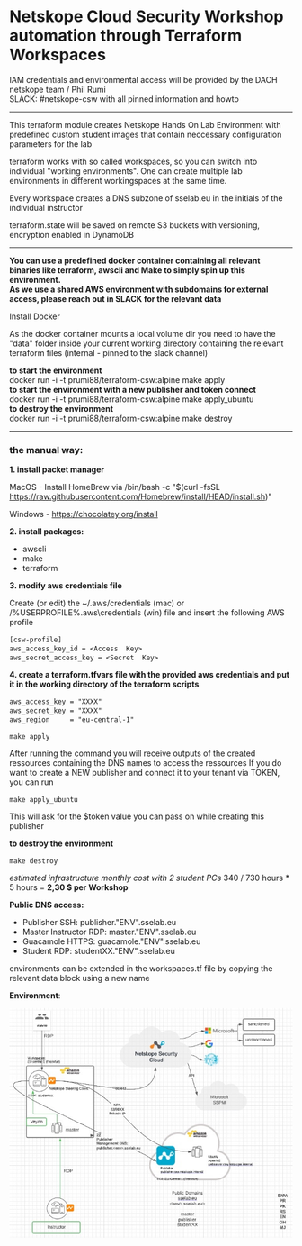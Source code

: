 ﻿**<h1> Netskope Cloud Security Workshop automation through Terraform Workspaces </h1>**

  IAM credentials and environmental access will be provided by the DACH netskope team / Phil Rumi<br>
  SLACK: #netskope-csw with all pinned information and howto

--- 

This terraform module creates Netskope Hands On Lab Environment with predefined custom student images that contain neccessary configuration parameters for the lab

terraform works with so called workspaces, so you can switch into individual "working environments". One can create multiple lab environments in different workingspaces at the same time.

Every workspace creates a DNS subzone of sselab.eu in the initials of the individual instructor

terraform.state will be saved on remote S3 buckets with versioning, encryption enabled in DynamoDB

---

**You can use a predefined docker container containing all relevant binaries like terraform, awscli and Make to simply spin up this environment. <br> As we use a shared AWS environment with subdomains for external access, please reach out in SLACK for the relevant data**

Install Docker 

As the docker container mounts a local volume dir you need to have the "data" folder inside your current working directory containing the relevant terraform files (internal - pinned to the slack channel)

**to start the environment**<br>
docker run -i -t prumi88/terraform-csw:alpine make apply<br>
**to start the environment with a new publisher and token connect**<br>
docker run -i -t prumi88/terraform-csw:alpine make apply_ubuntu<br>
**to destroy the environment**<br>
docker run -i -t prumi88/terraform-csw:alpine make destroy<br>

---

**<h3>the manual way:</h3>**


**1. install packet manager**



MacOS - Install HomeBrew via /bin/bash -c "$(curl -fsSL https://raw.githubusercontent.com/Homebrew/install/HEAD/install.sh)"

Windows - https://chocolatey.org/install

**2. install packages:**

- awscli
- make
- terraform
  
**3. modify aws credentials file**
   
Create (or edit) the ~/.aws/credentials (mac) or /%USERPROFILE%\.aws\credentials (win)
 file and insert the following AWS profile

    [csw-profile]
    aws_access_key_id = <Access  Key>
    aws_secret_access_key = <Secret  Key>


**4. create a terraform.tfvars file with the provided aws credentials and put it in the working directory of the terraform scripts**

```
aws_access_key = "XXXX"
aws_secret_key = "XXXX"
aws_region     = "eu-central-1"
```

    make apply 

After running the command you will receive outputs of the created ressources containing the DNS names to access the ressources
If you do want to create a NEW publisher and connect it to your tenant via TOKEN, you can run 


```
make apply_ubuntu
```
This will ask for the $token value you can pass on while creating this publisher


**to destroy the environment**


    make destroy


**estimated infrastructure monthly cost* with 2 student PCs* 340 / 730 hours * 5 hours = **2,30 $ per Workshop**


**Public DNS access:**

- Publisher SSH: publisher."ENV".sselab.eu
- Master Instructor RDP: master."ENV".sselab.eu
- Guacamole HTTPS: guacamole."ENV".sselab.eu
- Student RDP: studentXX."ENV".sselab.eu

environments can be extended in the workspaces.tf file by copying the relevant data block using a new name

**Environment**: 

![LAB ENVIRONMENT](Images/lab.jpg)
